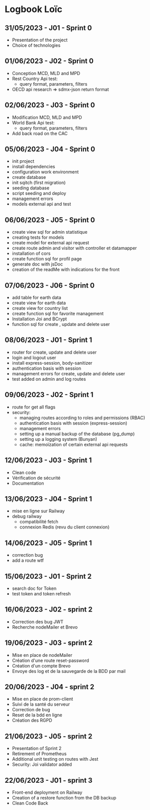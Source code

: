 # Logbook Loïc

## 31/05/2023 - J01 - Sprint 0

- Presentation of the project
- Choice of technologies

## 01/06/2023 - J02 - Sprint 0

- Conception MCD, MLD and MPD
- Rest Country Api test:
  - query format, parameters, filters
- OECD api research => sdmx-json return format
  
## 02/06/2023 - J03 - Sprint 0

- Modification MCD, MLD and MPD
- World Bank Api test:
  - query format, parameters, filters
- Add back road on the CAC

## 05/06/2023 - J04 - Sprint 0

- init project
- install dependencies
- configuration work environment
- create database
- init sqitch (first migration)
- seeding database
- script seeding and deploy
- management errors
- models external api and test

## 06/06/2023 - J05 - Sprint 0

- create view sql for admin statistique
- creating tests for models
- create model for external api request
- create route admin and visitor with controller et datamapper
- installation of cors
- create function sql for profil page
- generate doc with jsDoc
- creation of the readMe with indications for the front

## 07/06/2023 - J06 - Sprint 0

- add table for earth data
- create view for earth data
- create view for country list
- create function sql for favorite management
- Installation Joi and BCrypt
- function sql for create , update and delete user

## 08/06/2023 - J01 - Sprint 1

- router for create, update and delete user
- login and logout user
- install express-session, body-sanitizer
- authentication basis with session
- management errors for create, update and delete user
- test added on admin and log routes

## 09/06/2023 - J02 - Sprint 1

- route for get all flags
- security:
  - managing routes according to roles and permissions (RBAC)
  - authentication basis with session (express-session)
  - management errors
  - setting up a manual backup of the database (pg_dump)
  - setting up a logging system (Bunyan)
  - cache: memoïzation of certain external api requests

## 12/06/2023 - J03 - Sprint 1

- Clean code
- Vérification de sécurité
- Documentation

## 13/06/2023 - J04 - Sprint 1

- mise en ligne sur Railway
- debug railway
  - compatibilité fetch
  - connexion Redis (revu du client connexion)

## 14/06/2023 - J05 - Sprint 1

- correction bug
- add a route wtf

## 15/06/2023 - J01 - Sprint 2

- search doc for Token
- test token and token refresh

## 16/06/2023 - J02 - sprint 2

- Correction des bug JWT
- Recherche nodeMailer et Brevo

## 19/06/2023 - J03 - sprint 2

- Mise en place de nodeMailer
- Création d'une route reset-password
- Création d'un compte Brevo
- Envoye des log et de la sauvegarde de la BDD par mail

## 20/06/2023 - J04 - sprint 2

- Mise en place de prom-client
- Suivi de la santé du serveur
- Correction de bug
- Reset de la bdd en ligne
- Création des RGPD

## 21/06/2023 - J05 - sprint 2

- Presentation of Sprint 2
- Retirement of Prometheus
- Additional unit testing on routes with Jest
- Security: Joi validator added

## 22/06/2023 - J01 - sprint 3

- Front-end deployment on Railway
- Creation of a restore function from the DB backup
- Clean Code Back

